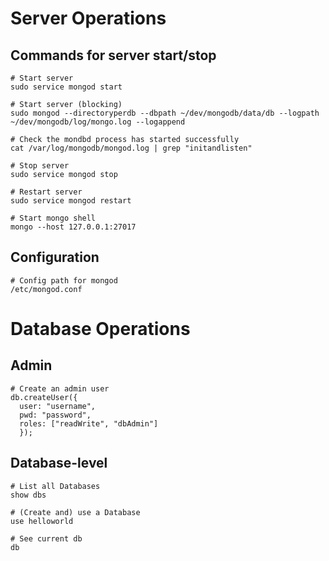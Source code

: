 
# Server Operations
## Commands for server start/stop
```
# Start server
sudo service mongod start

# Start server (blocking)
sudo mongod --directoryperdb --dbpath ~/dev/mongodb/data/db --logpath ~/dev/mongodb/log/mongo.log --logappend

# Check the mondbd process has started successfully
cat /var/log/mongodb/mongod.log | grep "initandlisten"

# Stop server
sudo service mongod stop

# Restart server
sudo service mongod restart

# Start mongo shell
mongo --host 127.0.0.1:27017
```

## Configuration
```
# Config path for mongod
/etc/mongod.conf
```

# Database Operations
## Admin
```
# Create an admin user
db.createUser({
  user: "username",
  pwd: "password",
  roles: ["readWrite", "dbAdmin"]
  });
```

## Database-level
```
# List all Databases
show dbs

# (Create and) use a Database
use helloworld

# See current db
db
```
